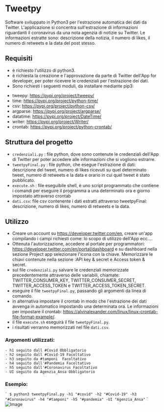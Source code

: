# Tweetpy

Software sviluppato in Python3 per l'estrazione automatica dei dati da Twitter. L'applicazione si concentra sull'estrazione di informazioni riguardanti il coronavirus da una nota agenzia di notizie su Twitter. Le informazioni estratte sono: descrizione della notizia, il numero di likes, il numero di retweets e la data del post stesso.

## Requisiti

* è richiesto l'utilizzo di python3.
* è richiesta la creazione e l'approvazione da parte di Twitter dell'App for developer, per poter ricevere le credenziali per l'estrazione dei dati.
* Sono richiesti i seguenti moduli, da installare mediante pip3:
- tweepy: https://pypi.org/project/tweepy/
- time: https://pypi.org/project/python-time/
- csv: https://pypi.org/project/python-csv/
- argparse: https://pypi.org/project/argparse/
- datatime: https://pypi.org/project/DateTime/
- writer: https://pypi.org/project/Writer/
- crontab: https://pypi.org/project/python-crontab/

## Struttura del progetto

- `credenziali.py` : file python, dove sono contenute le credenziali dell'App di Twitter per poter accedere alle informazioni che si vogliono estrarre.
- `tweetpyFinal.py` : file python, che esegue l'estrazione di dati: descrizione del tweet, numero di likes ricevuti su quel determinato tweet, numero di retweets e la data e orario in cui quel tweet è stato pubblicato.
- `execute.sh` : file eseguibile shell, è uno script programmato che contiene i comandi per eseguire il programma a una determinato ora e giorno impostato attraverso crontab
- `dati.csv`: file csv contenente i dati estratti attraverso tweetpyFinal: descrizione, numero di likes, numero di retweets e la data.

## Utilizzo

* Creare un account su https://developer.twitter.com/en, creare un'app compilando i campi richiesti come: lo scopo di utilizzo dell'App ecc....
* Ottenuta l'autorizzazione, accedere al portale per programmatori: https://developer.twitter.com/en/portal/dashboard e su dashboard nella sezione Project app selezionare l'icona con la chiave. Memorizzare le chiavi contenute nella sezione :API key & secret e Access token & secret.
* sul file `credenziali.py` salvare le credenziali memorizzate precedentemente attraverso delle variabili, chiamate: TWITTER_CONSUMER_KEY, TWITTER_CONSUMER_SECRET, TWITTER_ACCESS_TOKEN e TWITTER_ACCESS_TOKEN_SECRET.
* eseguire il file `tweetpyFinal.py`, passando gli argomenti da linea di comando.
* in alternativa impostare il crontab in modo che l'estrazione dei dati avvenga in automatico impostando una determinata ora. Le informazioni per impostare il crontab: https://alvinalexander.com/linux/linux-crontab-file-format-example/.
* il file `execute.sh` eseguirà il file `tweetpyFinal.py`.
* i risultati verranno memorizzati nel file `dati.csv`.

### Argomenti utilizzati:

	- h1 seguito dall #Covid Obbligatorio
	- h2 seguito dall #Covid-19 Facoltativo
	- h3 seguito da #tamponi  Facoltativo
	- h4 seguito dall'#Pandemia Facoltativo
	- h5 seguito dall'#Coronavirus Facoltativo
	- UI seguito da Agenzia_Ansa Obbligatorio

### Esempio:

`` `
$ python3 tweetpyFinal.py -h1 "#covid" -h2 "#Covid-19" -h3 "#Coronavirus" -h4 "#tamponi" -h5 "#pandemia" -UI "Agenzia_Ansa"
`` `
![Image](https://user-images.githubusercontent.com/27484575/100906283-4f64a980-34c9-11eb-9a5c-038bc277863c.jpeg)

